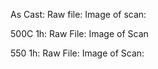 As Cast:
Raw file:
Image of scan:

500C 1h:
Raw File:
Image of Scan

550 1h:
Raw File: 
Image of Scan:
